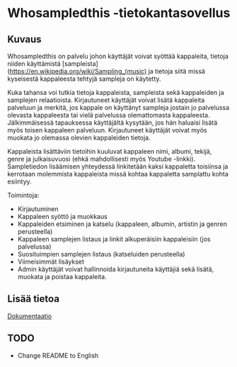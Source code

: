 # Whosampledthis -tietokantasovellus

## Kuvaus

Whosampledthis on palvelu johon käyttäjät voivat syöttää kappaleita, tietoja
niiden käyttämistä [sampleista](https://en.wikipedia.org/wiki/Sampling_(music) ja
tietoja siitä missä kyseisestä kappaleesta tehtyjä sampleja on käytetty.

Kuka tahansa voi tutkia tietoja kappaleista, sampleista sekä kappaleiden ja
samplejen relaatioista. Kirjautuneet käyttäjät voivat lisätä kappaleita palveluun ja
merkitä, jos kappale on käyttänyt sampleja jostain jo palvelussa olevasta kappaleesta
tai vielä palvelussa olemattomasta kappaleesta. Jälkimmäisessä tapauksessa
käyttäjältä kysytään, jos hän haluaisi lisätä myös toisen kappaleen palveluun.
Kirjautuneet käyttäjät voivat myös muokata jo olemassa olevien kappaleiden tietoja.

Kappaleista lisättäviin tietoihin kuuluvat kappaleen nimi, albumi, tekijä, genre ja
julkaisuvuosi (ehkä mahdollisesti myös Youtube -linkki). Sampletiedon lisäämisen
yhteydessä linkitetään kaksi kappaletta toisiinsa ja kerrotaan molemmista
kappaleista missä kohtaa kappaletta samplattu kohta esiintyy.

Toimintoja:
- Kirjautuminen
- Kappaleen syöttö ja muokkaus
- Kappaleiden etsiminen ja katselu (kappaleen, albumin, artistin ja genren perusteella)
- Kappaleen samplejen listaus ja linkit alkuperäisiin kappaleisiin (jos palvelussa)
- Suosituimpien samplejen listaus (katseluiden perusteella)
- Viimeisimmät lisäykset
- Admin käyttäjät voivat hallinnoida kirjautuneita käyttäjiä sekä lisätä, muokata
ja poistaa kappaleita.

## Lisää tietoa

[Dokumentaatio](dokumentaatio/)

## TODO
- Change README to English
